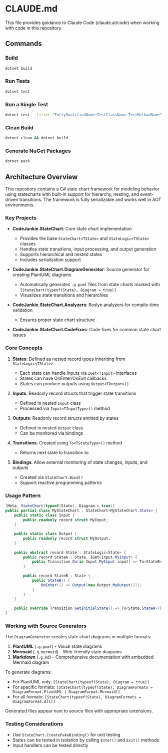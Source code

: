 # CLAUDE.md

This file provides guidance to Claude Code (claude.ai/code) when working with code in this repository.

## Commands

### Build
```bash
dotnet build
```

### Run Tests
```bash
dotnet test
```

### Run a Single Test
```bash
dotnet test --filter "FullyQualifiedName~TestClassName.TestMethodName"
```

### Clean Build
```bash
dotnet clean && dotnet build
```

### Generate NuGet Packages
```bash
dotnet pack
```

## Architecture Overview

This repository contains a C# state chart framework for modeling behavior using statecharts with built-in support for hierarchy, nesting, and event-driven transitions. The framework is fully serializable and works well in AOT environments.

### Key Projects

- **CodeJunkie.StateChart**: Core state chart implementation
  - Provides the base `StateChart<TState>` and `StateLogic<TState>` classes
  - Handles state transitions, input processing, and output generation
  - Supports hierarchical and nested states
  - Includes serialization support

- **CodeJunkie.StateChart.DiagramGenerator**: Source generator for creating PlantUML diagrams
  - Automatically generates `.g.puml` files from state charts marked with `[StateChart(typeof(State), Diagram = true)]`
  - Visualizes state transitions and hierarchies

- **CodeJunkie.StateChart.Analyzers**: Roslyn analyzers for compile-time validation
  - Ensures proper state chart structure

- **CodeJunkie.StateChart.CodeFixes**: Code fixes for common state chart issues

### Core Concepts

1. **States**: Defined as nested record types inheriting from `StateLogic<TState>`
   - Each state can handle inputs via `IGet<TInput>` interfaces
   - States can have OnEnter/OnExit callbacks
   - States can produce outputs using `Output<TOutput>()`

2. **Inputs**: Readonly record structs that trigger state transitions
   - Defined in nested `Input` class
   - Processed via `Input<TInputType>()` method

3. **Outputs**: Readonly record structs emitted by states
   - Defined in nested `Output` class
   - Can be monitored via bindings

4. **Transitions**: Created using `To<TStateType>()` method
   - Returns next state to transition to

5. **Bindings**: Allow external monitoring of state changes, inputs, and outputs
   - Created via `StateChart.Bind()`
   - Support reactive programming patterns

### Usage Pattern

```csharp
[Meta, StateChart(typeof(State), Diagram = true)]
public partial class MyStateChart : StateChart<MyStateChart.State> {
    public static class Input {
        public readonly record struct MyInput;
    }
    
    public static class Output {
        public readonly record struct MyOutput;
    }
    
    public abstract record State : StateLogic<State> {
        public record StateA : State, IGet<Input.MyInput> {
            public Transition On(in Input.MyInput input) => To<StateB>();
        }
        
        public record StateB : State {
            public StateB() {
                OnEnter(() => Output(new Output.MyOutput()));
            }
        }
    }
    
    public override Transition GetInitialState() => To<State.StateA>();
}
```

### Working with Source Generators

The `DiagramGenerator` creates state chart diagrams in multiple formats:

1. **PlantUML** (`.g.puml`) - Visual state diagrams
2. **Mermaid** (`.g.mermaid`) - Web-friendly state diagrams
3. **Markdown** (`.g.md`) - Comprehensive documentation with embedded Mermaid diagram

To generate diagrams:
- For PlantUML only: `[StateChart(typeof(State), Diagram = true)]`
- For specific formats: `[StateChart(typeof(State), DiagramFormats = DiagramFormat.PlantUML | DiagramFormat.Mermaid)]`
- For all formats: `[StateChart(typeof(State), DiagramFormats = DiagramFormat.All)]`

Generated files appear next to source files with appropriate extensions.

### Testing Considerations

- Use `StateChart.CreateFakeBinding()` for unit testing
- States can be tested in isolation by calling `Enter()` and `Exit()` methods
- Input handlers can be tested directly